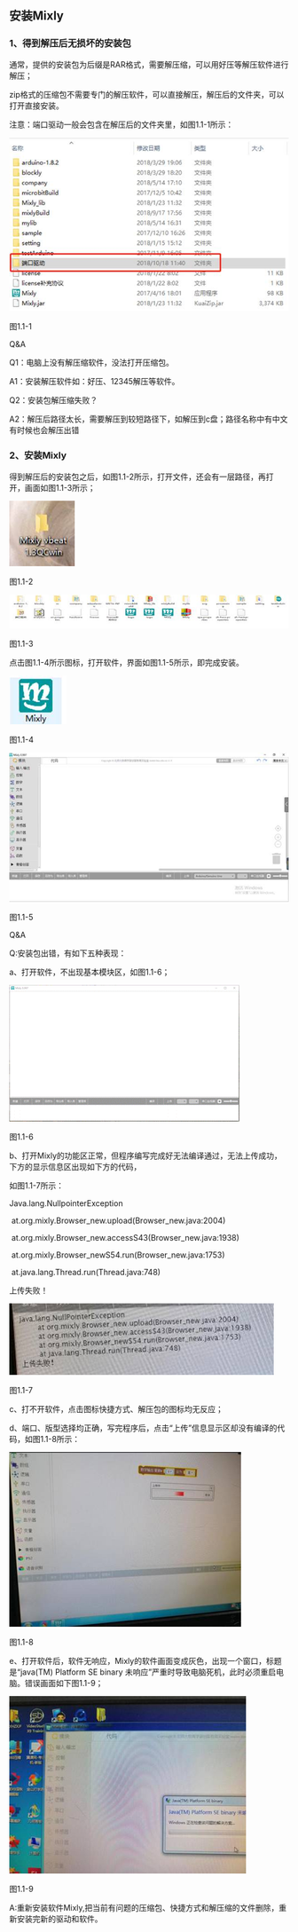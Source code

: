 ## 安装Mixly

### 1、得到解压后无损坏的安装包

通常，提供的安装包为后缀是RAR格式，需要解压缩，可以用好压等解压软件进行解压；

zip格式的压缩包不需要专门的解压软件，可以直接解压，解压后的文件夹，可以打开直接安装。

注意：端口驱动一般会包含在解压后的文件夹里，如图1.1-1所示：

![img](/assets/image002.jpg)

图1.1-1

Q&A

Q1：电脑上没有解压缩软件，没法打开压缩包。

A1：安装解压软件如：好压、12345解压等软件。

Q2：安装包解压缩失败？

A2：解压后路径太长，需要解压到较短路径下，如解压到c盘；路径名称中有中文有时候也会解压出错

### 2、安装Mixly

得到解压后的安装包之后，如图1.1-2所示，打开文件，还会有一层路径，再打开，画面如图1.1-3所示；

![img](/assets/image004.jpg)

图1.1-2

![img](/assets/image006.jpg)

图1.1-3

 点击图1.1-4所示图标，打开软件，界面如图1.1-5所示，即完成安装。

![img](/assets/image008.jpg)

图1.1-4

![img](/assets/image010.jpg)

图1.1-5

Q&A

Q:安装包出错，有如下五种表现：

a、打开软件，不出现基本模块区，如图1.1-6；

![33055598100164778](/assets/image012.gif)

图1.1-6

b、打开Mixly的功能区正常，但程序编写完成好无法编译通过，无法上传成功，下方的显示信息区出现如下方的代码，

如图1.1-7所示：

Java.lang.NullpointerException

​     at.org.mixly.Browser_new.upload(Browser_new.java:2004)

​     at.org.mixly.Browser_new.accessS43(Browser_new.java:1938)

​     at.org.mixly.Browser_newS54.run(Browser_new.java:1753)

​     at.java.lang.Thread.run(Thread.java:748)

上传失败！

![img](/assets/image014.jpg)

图1.1-7

c、打不开软件，点击图标快捷方式、解压包的图标均无反应；

d、端口、版型选择均正确，写完程序后，点击“上传”信息显示区却没有编译的代码，如图1.1-8所示：

![307136813443371144](/assets/image016.jpg)

图1.1-8

e、打开软件后，软件无响应，Mixly的软件画面变成灰色，出现一个窗口，标题是“java(TM) Platform SE binary 未响应”严重时导致电脑死机，此时必须重启电脑。错误画面如下图1.1-9；

![810709004138676454](/assets/image018.jpg)

图1.1-9

A:重新安装软件Mixly,把当前有问题的压缩包、快捷方式和解压缩的文件删除，重新安装完新的驱动和软件。